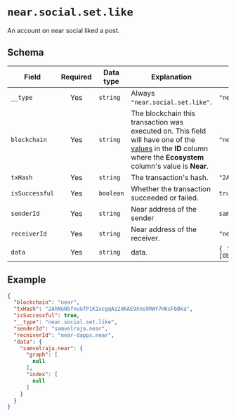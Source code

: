 # `near.social.set.like`

An account on near social liked a post.

## Schema

| Field               | Required | Data type | Explanation                                                                                                                                                                                   | Example                                                                                             |
| ------------------- | :------: | --------- | --------------------------------------------------------------------------------------------------------------------------------------------------------------------------------------------- | --------------------------------------------------------------------------------------------------- |
| `__type`            |   Yes    | `string`  | Always `"near.social.set.like"`.                                                                                                                                                    | `"near.social.set.like"`                                                                  |
| `blockchain`   |   Yes    | `string`  | The blockchain this transaction was executed on. This field will have one of the [values](../../blockchains.md) in the **ID** column where the **Ecosystem** column's value is **Near**. | `"near"`                                                             |
| `txHash`       |   Yes    | `string`  | The transaction's hash.                                                                                                                                                                       | `"2AhNGN5fnuGfP1K1xcgqAz2dKAE9Xns9RWY7HKsFbBka"` |
| `isSuccessful` |   Yes    | `boolean` | Whether the transaction succeeded or failed.                                                                                                                                                  | `true`                                                               |
| `senderId`      |   Yes    | `string` | Near address of the sender                                                                                                                                                  | `samvelraja.near`                                                                                              |
| `receiverId`              |   Yes    | `string`  | Near address of the receiver.                                                                                                                    | `"near-dapps.near"`                                                   |
| `data`           |   Yes    | `string`  | data.                                                                                                                                                      | `{ 'samvelraja.near': { graph: [Object], index: [Object] } }`

## Example

```json
{
  "blockchain": "near",
  "txHash": "2AhNGN5fnuGfP1K1xcgqAz2dKAE9Xns9RWY7HKsFbBka",
  "isSuccessful": true,
  "__type": "near.social.set.like",
  "senderId": "samvelraja.near",
  "receiverId": "near-dapps.near",
  "data": {
    "samvelraja.near": {
      "graph": [
        null
      ],
      "index": [
        null
      ]
    }
  }
}
```
